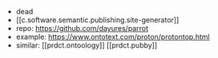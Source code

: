 
- dead
- [[c.software.semantic.publishing.site-generator]]
- repo: https://github.com/dayures/parrot
- example: https://www.ontotext.com/proton/protontop.html
- similar: [[prdct.ontoology]] [[prdct.pubby]]